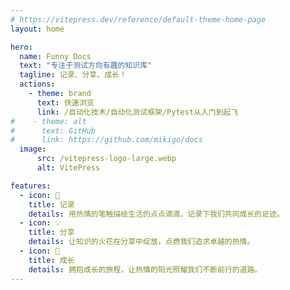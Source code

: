 ```yaml
---
# https://vitepress.dev/reference/default-theme-home-page
layout: home

hero:
  name: Funny Docs
  text: "专注于测试方向有趣的知识库"
  tagline: 记录、分享、成长！
  actions:
    - theme: brand
      text: 快速浏览
      link: /自动化技术/自动化测试框架/Pytest从入门到起飞
#    - theme: alt
#      text: GitHub
#      link: https://github.com/mikigo/docs
  image:
      src: /vitepress-logo-large.webp
      alt: VitePress

features:
  - icon: 📝
    title: 记录
    details: 用热情的笔触描绘生活的点点滴滴，记录下我们共同成长的足迹。
  - icon: 💡
    title: 分享
    details: 让知识的火花在分享中绽放，点燃我们追求卓越的热情。
  - icon: 🚀
    title: 成长
    details: 拥抱成长的旅程，让热情的阳光照耀我们不断前行的道路。
---
```

<style>
:root {
  --vp-home-hero-name-color: transparent;
  --vp-home-hero-name-background: -webkit-linear-gradient(120deg, #bd34fe 30%, #41d1ff);

  --vp-home-hero-image-background-image: linear-gradient(-45deg, #bd34fe 50%, #47caff 50%);
  --vp-home-hero-image-filter: blur(44px);
}

@media (min-width: 640px) {
  :root {
    --vp-home-hero-image-filter: blur(56px);
  }
}

@media (min-width: 960px) {
  :root {
    --vp-home-hero-image-filter: blur(68px);
  }
}
</style>